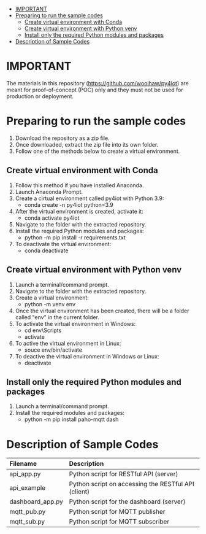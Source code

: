- [IMPORTANT](#important)
- [Preparing to run the sample codes](#preparing-to-run-the-sample-codes)
  - [Create virtual environment with Conda](#create-virtual-environment-with-conda)
  - [Create virtual environment with Python venv](#create-virtual-environment-with-python-venv)
  - [Install only the required Python modules and packages](#install-only-the-required-python-modules-and-packages)
- [Description of Sample Codes](#description-of-sample-codes)



# IMPORTANT
The materials in this repository (https://github.com/wooihaw/py4iot) are meant for proof-of-concept (POC) only and they must not be used for production or deployment.

# Preparing to run the sample codes
1. Download the repository as a zip file.
2. Once downloaded, extract the zip file into its own folder.
3. Follow one of the methods below to create a virtual environment.

## Create virtual environment with Conda
1. Follow this method if you have installed Anaconda.
2. Launch Anaconda Prompt.
3. Create a cirtual environment called py4iot with Python 3.9:
   - conda create -n py4iot python=3.9
4. After the virtual environment is created, activate it:
   - conda activate py4iot
5. Navigate to the folder with the extracted repository.
6. Install the required Python modules and packages:
   - python -m pip install -r requirements.txt
7. To deactivate the virtual environment:
   - conda deactivate

## Create virtual environment with Python venv
1. Launch a terminal/command prompt.
2. Navigate to the folder with the extracted repository.
3. Create a virtual environment:
    - python -m venv env
4. Once the virtual environment has been created, there will be a folder called "env" in the current folder.
5. To activate the virtual environment in Windows:
   - cd env\Scripts
   - activate
6. To active the virtual environment in Linux:
   - souce env/bin/activate
7. To deactive the virtual environment in Windows or Linux:
   - deactivate

## Install only the required Python modules and packages
1. Launch a terminal/command prompt.
2. Install the required modules and packages:
   - python -m pip install paho-mqtt dash

# Description of Sample Codes
Filename | Description
:---|:---
api_app.py | Python script for RESTful API (server)
api_example | Python script on accessing the RESTful API (client)
dashboard_app.py | Python script for the dashboard (server)
mqtt_pub.py | Python script for MQTT publisher
mqtt_sub.py | Python script for MQTT subscriber
